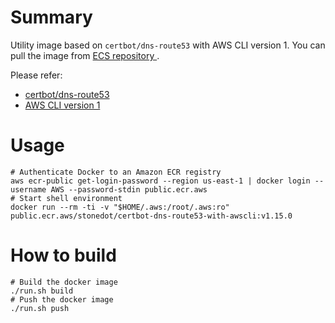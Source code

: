 # Summary
Utility image based on `certbot/dns-route53` with AWS CLI version 1.
You can pull the image from [ECS repository ](https://gallery.ecr.aws/stonedot/certbot-dns-route53-with-awscli).

Please refer:

* [certbot/dns-route53](https://hub.docker.com/r/certbot/dns-route53)
* [AWS CLI version 1](https://github.com/aws/aws-cli)

# Usage
```shell
# Authenticate Docker to an Amazon ECR registry 
aws ecr-public get-login-password --region us-east-1 | docker login --username AWS --password-stdin public.ecr.aws
# Start shell environment
docker run --rm -ti -v "$HOME/.aws:/root/.aws:ro" public.ecr.aws/stonedot/certbot-dns-route53-with-awscli:v1.15.0
```

# How to build
```shell
# Build the docker image
./run.sh build
# Push the docker image
./run.sh push
```
